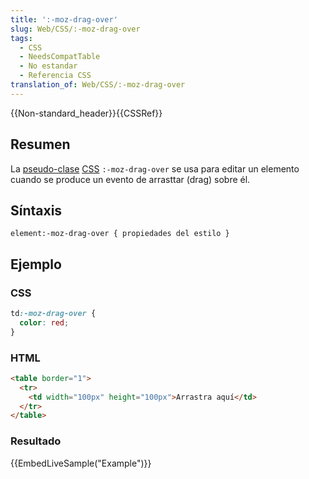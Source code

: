 ```yaml
---
title: ':-moz-drag-over'
slug: Web/CSS/:-moz-drag-over
tags:
  - CSS
  - NeedsCompatTable
  - No estandar
  - Referencia CSS
translation_of: Web/CSS/:-moz-drag-over
---
```


{{Non-standard_header}}{{CSSRef}}

## Resumen

La [pseudo-clase](/es/docs/Web/CSS/Pseudo-classes) [CSS](/es/docs/Web/CSS) `:-moz-drag-over` se usa para editar un elemento cuando se produce un evento de arrasttar (drag) sobre él.

## Síntaxis

```
element:-moz-drag-over { propiedades del estilo }
```

## Ejemplo

### CSS

```css
td:-moz-drag-over {
  color: red;
}
```

### HTML

```html
<table border="1">
  <tr>
    <td width="100px" height="100px">Arrastra aquí</td>
  </tr>
</table>
```

### Resultado

{{EmbedLiveSample("Example")}}
